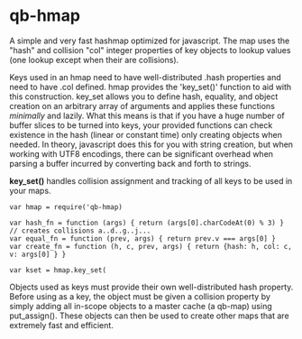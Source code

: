 # qb-hmap

A simple and very fast hashmap optimized for javascript.  The map uses the 
"hash" and collision "col" integer properties of key objects to lookup values (one lookup except
when their are collisions).

Keys used in an hmap need to have well-distributed .hash properties and need to have .col defined.  hmap
provides the 'key_set()' function to aid with this construction.  key_set allows you to define hash, 
equality, and object creation on an arbitrary array of arguments and applies these functions *minimally* and
lazily.  What this means is that if you have a huge number of buffer slices to be turned into keys, your 
provided functions can check existence in the hash (linear or constant time) only creating objects when
needed.  In theory, javascript does this for you with string creation, but when working with UTF8 encodings, there
can be significant overhead when parsing a buffer incurred by converting back and forth to strings.

**key_set()** handles collision assignment and tracking of all keys to be used in your maps.

    var hmap = require('qb-hmap)
    
    var hash_fn = function (args) { return (args[0].charCodeAt(0) % 3) }  // creates collisions a..d..g..j...
    var equal_fn = function (prev, args) { return prev.v === args[0] }
    var create_fn = function (h, c, prev, args) { return {hash: h, col: c, v: args[0] } }

    var kset = hmap.key_set(
Objects used as keys must provide their own well-distributed hash property.  Before using
as a key, the object must be given a collision property by simply adding
all in-scope objects to a master cache (a qb-map) using put_assign().  These objects can then 
be used to create other maps that are extremely fast and efficient. 
 

